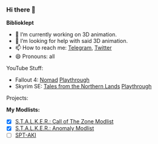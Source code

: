 ### Hi there 👋

**Biblioklept**

- 🔭 I’m currently working on 3D animation.
- 🤔 I’m looking for help with said 3D animation.
- 📫 How to reach me: [Telegram](https://t.me/biblioklept), [Twitter](https://twitter.com/bookstealing)
- 😄 Pronouns: all

YouTube Stuff:

- Fallout 4: [Nomad](https://github.com/JanuarySnow/Nomad) [Playthrough](https://www.youtube.com/playlist?list=PLr73nzbWoFRf0WQh94S6-PUfYYqdX9s8q)
- Skyrim SE: [Tales from the Northern Lands](https://eziothedeadpoet.github.io/Tales-from-the-Northern-Lands/) [Playthrough](https://raw.githubusercontent.com/Biblioklept/biblioklept/main/img/soon.png)

Projects:


  **My Modlists:**

- [x] [S.T.A.L.K.E.R.: Call of The Zone Modlist](https://biblioklept.github.io/2021/call-of-the-old-zone)
- [x] [S.T.A.L.K.E.R.: Anomaly Modlist](https://biblioklept.github.io/JOURNEY)
- [ ] [SPT-AKI](https://raw.githubusercontent.com/Biblioklept/biblioklept/main/img/soon.png)
